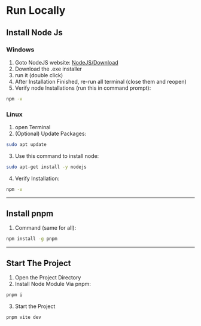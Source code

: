 # Run Locally

## Install Node Js
### Windows
1. Goto NodeJS website: [NodeJS/Download](https://nodejs.org/en/download/)
2. Download the .exe installer
3. run it (double click)
4. After Installation Finished, re-run all terminal (close them and reopen)
5. Verify node Installations (run this in command prompt):
```Bash
npm -v
```
### Linux
1. open Terminal
2. (Optional) Update Packages:
```Bash
sudo apt update
```
3. Use this command to install node:
```Bash
sudo apt-get install -y nodejs
```
4. Verify Installation:
```Bash
npm -v
```

---

## Install pnpm
1. Command (same for all):
```Bash
npm install -g pnpm
```

---

## Start The Project
1. Open the Project Directory
2. Install Node Module Via pnpm:
```Bash
pnpm i
```
3. Start the Project
```bash
pnpm vite dev
```

